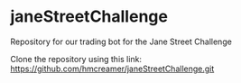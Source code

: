# janeStreetChallenge
Repository for our trading bot for the Jane Street Challenge

Clone the repository using this link:
https://github.com/hmcreamer/janeStreetChallenge.git
